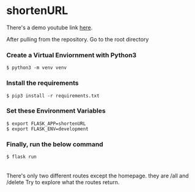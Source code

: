 # shortenURL
There's a demo youtube link <a href="https://www.youtube.com/watch?v=Mv7iC2ppCnU">here</a>.

<div>After pulling from the repository. Go to the root directory</div>

### Create a Virtual Enviornment with Python3
<div><code>$ python3 -m venv venv</code></div>

### Install the requirements
<div><code>$ pip3 install -r requirements.txt</code></div>

### Set these Environment Variables
<div><code>$ export FLASK_APP=shortenURL</code></div>
<div><code>$ export FLASK_ENV=development</code></div>

### Finally, run the below command
<div><code>$ flask run</code><div>
  </br></br>
<div>There's only two different routes except the homepage. they are /all and /delete
Try to explore what the routes return.</div>
